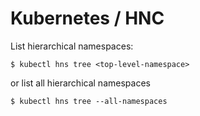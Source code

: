 # Kubernetes / HNC

List hierarchical namespaces:
```
$ kubectl hns tree <top-level-namespace>
```

or list all hierarchical namespaces
```
$ kubectl hns tree --all-namespaces
```

